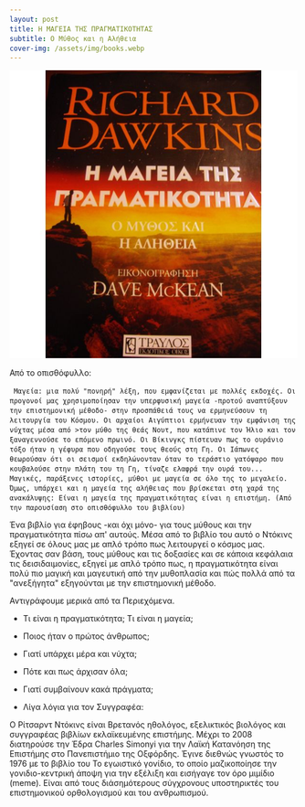 ```yaml
---
layout: post
title: Η ΜΑΓΕΙΑ ΤΗΣ ΠΡΑΓΜΑΤΙΚΟΤΗΤΑΣ
subtitle: Ο Μύθος και η Αλήθεια
cover-img: /assets/img/books.webp
---
```



![Η Μαγεία της Πραγματικότητας](assets/img/dawk_magic.jpg "(εξώφυλλο)")


Από το οπισθόφυλλο:

``` Μαγεία: μια πολύ "πονηρή" λέξη, που εμφανίζεται με πολλές εκδοχές. Οι προγονοί μας χρησιμοποίησαν την υπερφυσική μαγεία -προτού αναπτύξουν την επιστημονική μέθοδο- στην προσπάθειά τους να ερμηνεύσουν τη λειτουργία του Κόσμου. Οι αρχαίοι Αιγύπτιοι ερμήνευαν την εμφάνιση της νύχτας μέσα από >τον μύθο της θεάς Νουτ, που κατάπινε τον Ήλιο και τον ξαναγεννούσε το επόμενο πρωινό. Οι Βίκινγκς πίστευαν πως το ουράνιο τόξο ήταν η γέφυρα που οδηγούσε τους θεούς στη Γη. Οι Ιάπωνες θεωρούσαν ότι οι σεισμοί εκδηλώνονταν όταν το τεράστιο γατόψαρο που κουβαλούσε στην πλάτη του τη Γη, τίναζε ελαφρά την ουρά του... Μαγικές, παράξενες ιστορίες, μύθοι με μαγεία σε όλο της το μεγαλείο. Όμως, υπάρχει και η μαγεία της αλήθειας που βρίσκεται στη χαρά της ανακάλυψης: Είναι η μαγεία της πραγματικότητας είναι η επιστήμη. (Από την παρουσίαση στο οπισθόφυλλο του βιβλίου)```

Ένα βιβλίο για έφηβους -και όχι μόνο- για τους μύθους και την πραγματικότητα πίσω απ' αυτούς. Μέσα από το βιβλίο του αυτό ο Ντόκινς εξηγεί σε όλους μας με απλό τρόπο πως λειτουργεί ο κόσμος μας. Έχοντας σαν βάση, τους μύθους και τις δοξασίες και σε κάποια κεφάλαια τις δεισιδαιμονίες, εξηγεί με απλό τρόπο πως, η πραγματικότητα είναι πολύ πιο μαγική και μαγευτική από την μυθοπλασία και πώς πολλά από τα "ανεξήγητα" εξηγούνται με την επιστημονική μέθοδο.

Αντιγράφουμε μερικά από τα Περιεχόμενα.

- Τι είναι η πραγματικότητα; Τι είναι η μαγεία;
- Ποιος ήταν ο πρώτος άνθρωπος;
- Γιατί υπάρχει μέρα και νύχτα;
- Πότε και πως άρχισαν όλα;
- Γιατί συμβαίνουν κακά πράγματα; 



- Λίγα λόγια για τον Συγγραφέα:

Ο Ρίτσαρντ Ντόκινς είναι Βρετανός ηθολόγος, εξελικτικός βιολόγος και συγγραφέας βιβλίων εκλαϊκευμένης επιστήμης. Μέχρι το 2008 διατηρούσε την Έδρα Charles Simonyi για την Λαϊκή Κατανόηση της Επιστήμης στο Πανεπιστήμιο της Οξφόρδης.
Έγινε διεθνώς γνωστός το 1976 με το βιβλίο του Το εγωιστικό γονίδιο, το οποίο μαζικοποίησε την γονιδιο-κεντρική άποψη για την εξέλιξη και εισήγαγε τον όρο μιμίδιο (meme).
Είναι από τους διάσημότερους σύγχρονους υποστηρικτές του επιστημονικού ορθολογισμού και του ανθρωπισμού.